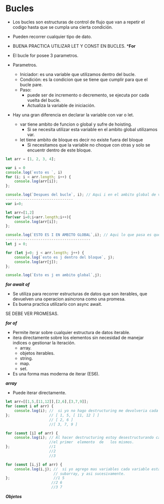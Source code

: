 # Bucles 
- Los bucles son estructuras de control de flujo que van a repetir el codigo hasta que se cumpla una cierta condición.
- Pueden recorrer cualquier tipo de dato.
- BUENA PRACTICA UTILIZAR LET Y CONST EN BUCLES.
***For**

- El bucle for posee 3 parametros.
- Parametros.
    - Iniciador: es una variable que utilizamos dentro del bucle.
    - Condición: es la condicion que se tiene que cumplir para que el bucle pare.
    - Paso: 
        - puede ser  de incremento o decremento, se ejecuta por cada vuelta del bucle. 
        - Actualiza la variable de iniciación.
- Hay una gran diferencia en declarar la variable con var o let.
    - var tiene ambito de funcion o global y sufre de hoisting.
        - Si se necesita utilizar esta variable en el ambito global utilizamos var.
    - let tiene ambito de bloque es decir no existe fuera del bloque 
        - Si necesitamos que la variable no choque con otras y solo se encuentr dentro de este bloque.

```js
let arr = [1, 2, 3, 4];

var i = 0
console.log(`esto es `, i)
for (i; i < arr.length; i++) {
    console.log(arr[i]);
};

console.log(`Despues del bucle`, i); // Aqui i en el ambito global de va actualizando.
-------------------------------
var i=0;

let arr=[1,2]
for(var i=0;i<arr.length;i++){
    console.log(arr[i]);
};

console.log(`ESTO ES I EN AMBITO GLOBAL`,i); // Aqui lo que pasa es que i  del ambito global se sobreescribe con mi variable dentro del bucle debido a que estas poseen ambito global (solo ven el contexto global.)
---------------------------------------
let j = 0;

for (let j=0; j < arr.length; j++) {
    console.log(`esto es j dentro del bloque`, j);
    console.log(arr[j]);
};

console.log(`Esto es j en ambito global`,j);
```

***for await of***
- Se utiliza para recorrer estructuras de datos que son iterables, que devuelven una operacion asincrona como una promesa.
- Es buena practica utilizarlo con async await.


SE DEBE VER PROMESAS.

***for of***
- Permite iterar sobre cualquier estructura de datos iterable.
- itera directamente sobre los elementos sin necesidad de manejar indices o gestionar la iteración.
    - array.
    - objetos iterables.
    - string.
    - map.
    - set.
- Es una forma mas moderna de iterar (ES6).

***array***
- Puede iterar directamente.
```js
let arr=[[1,5,[11,12]],[2,6],[3,7,9]];
for (const i of arr) {
    console.log(i); //  si yo no hago destructuring me devolveria cada elemento del primer array.
};                  // [ 1, 5, [ 11, 12 ] ] 
                    // [ 2, 6 ] 
                    //[ 3, 7, 9 ]

for (const [i] of arr) {
    console.log(i); // Al hacer destructuring estoy desestructurando cada sub-array y devolviendo 
                    //el primer  elemento  de   los mismos.
};                  //1
                    //2
                    //3

for (const [i,j] of arr) {
    console.log(i,j); //  si yo agrego mas variables cada variable estara tomando el segundo valor de  cada
                      // subarray, y asi sucesivamente.
};                    //1 5
                     //2 6
                     //3 7

```

***Objetos***